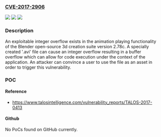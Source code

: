### [CVE-2017-2906](https://cve.mitre.org/cgi-bin/cvename.cgi?name=CVE-2017-2906)
![](https://img.shields.io/static/v1?label=Product&message=Blender&color=blue)
![](https://img.shields.io/static/v1?label=Version&message=v2.78c%20&color=brightgreen)
![](https://img.shields.io/static/v1?label=Vulnerability&message=buffer%20overflow&color=brightgreen)

### Description

An exploitable integer overflow exists in the animation playing functionality of the Blender open-source 3d creation suite version 2.78c. A specially created '.avi' file can cause an integer overflow resulting in a buffer overflow which can allow for code execution under the context of the application. An attacker can convince a user to use the file as an asset in order to trigger this vulnerability.

### POC

#### Reference
- https://www.talosintelligence.com/vulnerability_reports/TALOS-2017-0413

#### Github
No PoCs found on GitHub currently.

